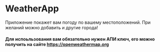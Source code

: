 # WeatherApp
Приложение покажет вам погоду по вашему местоположений. При желаний можно добавить и другие города!

#### Для испоьльзования вам обязательно нужен АПИ ключ, его можно получить на сайте https://openweathermap.org
